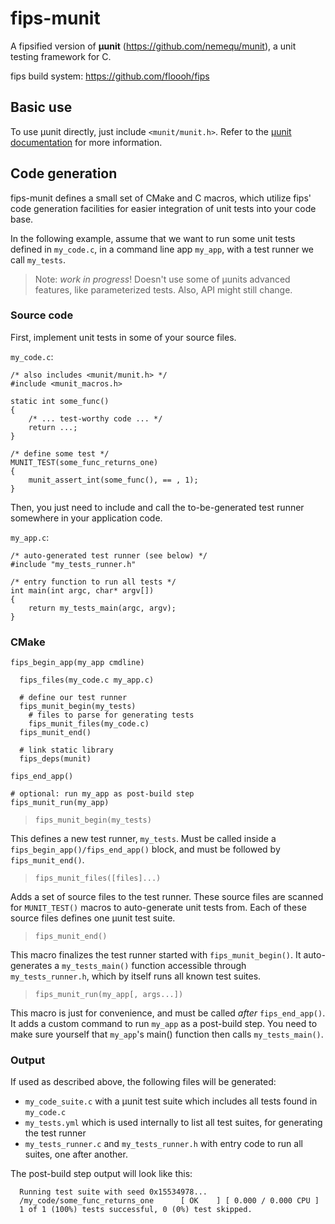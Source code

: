 fips-munit
==========

A fipsified version of **µunit** (https://github.com/nemequ/munit), a unit testing framework for C.

fips build system: https://github.com/floooh/fips

## Basic use

To use µunit directly, just include `<munit/munit.h>`. Refer to the [µunit documentation](https://nemequ.github.io/munit/) for more information.

## Code generation

fips-munit defines a small set of CMake and C macros, which utilize fips' code generation facilities for easier integration of unit tests into your code base.

In the following example, assume that we want to run some unit tests defined in `my_code.c`, in a command line app `my_app`, with a test runner we call `my_tests`.

> Note: *work in progress*! Doesn't use some of µunits advanced features, like parameterized tests. Also, API might still change.

### Source code

First, implement unit tests in some of your source files.

`my_code.c`:
```
/* also includes <munit/munit.h> */
#include <munit_macros.h>

static int some_func()
{
    /* ... test-worthy code ... */
    return ...;
}

/* define some test */
MUNIT_TEST(some_func_returns_one)
{
    munit_assert_int(some_func(), == , 1);
}
```

Then, you just need to include and call the to-be-generated test runner somewhere in your application code.

`my_app.c`:
```
/* auto-generated test runner (see below) */
#include "my_tests_runner.h"

/* entry function to run all tests */
int main(int argc, char* argv[])
{
    return my_tests_main(argc, argv);
}
```

### CMake

```
fips_begin_app(my_app cmdline)

  fips_files(my_code.c my_app.c)

  # define our test runner
  fips_munit_begin(my_tests)
    # files to parse for generating tests
    fips_munit_files(my_code.c)
  fips_munit_end()

  # link static library
  fips_deps(munit)

fips_end_app()

# optional: run my_app as post-build step
fips_munit_run(my_app)
```

> `fips_munit_begin(my_tests)`

This defines a new test runner, `my_tests`. Must be called inside a `fips_begin_app()/fips_end_app()` block, and must be followed by `fips_munit_end()`.

> `fips_munit_files([files]...)`

Adds a set of source files to the test runner. These source files are scanned for `MUNIT_TEST()` macros to auto-generate unit tests from. Each of these source files defines one µunit test suite.

> `fips_munit_end()`

This macro finalizes the test runner started with `fips_munit_begin()`. It auto-generates a `my_tests_main()` function accessible through `my_tests_runner.h`, which by itself runs all known test suites.

> `fips_munit_run(my_app[, args...])`

This macro is just for convenience, and must be called *after* `fips_end_app()`. It adds a custom command to run `my_app` as a post-build step. You need to make sure yourself that `my_app`'s main() function then calls `my_tests_main()`.

### Output

If used as described above, the following files will be generated:

- `my_code_suite.c` with a µunit test suite which includes all tests found in `my_code.c`
- `my_tests.yml` which is used internally to list all test suites, for generating the test runner
- `my_tests_runner.c` and `my_tests_runner.h` with entry code to run all suites, one after another.

The post-build step output will look like this:

```
  Running test suite with seed 0x15534978...
  /my_code/some_func_returns_one      [ OK    ] [ 0.000 / 0.000 CPU ]
  1 of 1 (100%) tests successful, 0 (0%) test skipped.
```
